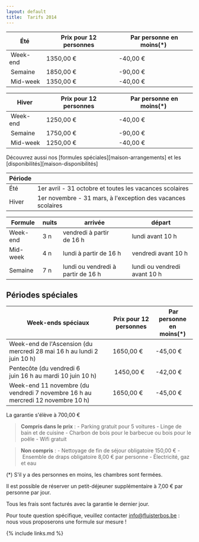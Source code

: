 ```yaml
---
layout: default
title:  Tarifs 2014
---
```


|  Été     | Prix pour 12 personnes | Par personne en moins(*)
|----------|------------------------|----------------------------
| Week-end | 1350,00&nbsp;€         | -40,00&nbsp;€
| Semaine  | 1850,00&nbsp;€         | -90,00&nbsp;€
| Mid-week | 1350,00&nbsp;€         | -40,00&nbsp;€

|  Hiver   | Prix pour 12 personnes | Par personne en moins(*)
|----------|------------------------|----------------------------
| Week-end | 1250,00&nbsp;€         | -40,00&nbsp;€
| Semaine  | 1750,00&nbsp;€         | -90,00&nbsp;€
| Mid-week | 1250,00&nbsp;€         | -40,00&nbsp;€

Découvrez aussi nos [formules spéciales][maison-arrangements] et les [disponibilités][maison-disponibilités]

|Période ||
|------- |-------------
|Été     |  1er avril - 31 octobre  et toutes les vacances scolaires            
|Hiver   |  1er novembre - 31 mars, à l'exception des vacances scolaires 

|Formule  | nuits   | arrivée                                      | départ
|---------|---------|----------------------------------------------|-----------------------------------
|Week-end | 3 n     | vendredi à partir de&nbsp;16&nbsp;h          | lundi avant&nbsp;10&nbsp;h
|Mid-week | 4 n     | lundi à partir de&nbsp;16&nbsp;h             | vendredi avant&nbsp;10&nbsp;h
|Semaine  | 7 n     | lundi ou vendredi à partir de&nbsp;16&nbsp;h | lundi ou vendredi avant&nbsp;10&nbsp;h


## Périodes spéciales

|  Week-ends spéciaux       | Prix pour 12 personnes                  | Par personne en moins(*)
|---------------------------|-----------------------------------------|-----------------------------------
| Week-end de l'Ascension (du mercredi 28 mai 16 h au lundi 2 juin 10 h)          | 1650,00&nbsp;€ | -45,00&nbsp;€ 
| Pentecôte (du vendredi 6 juin 16 h au mardi 10 juin 10 h)                       | 1450,00&nbsp;€ | -42,00&nbsp;€    
| Week-end 11 novembre (du vendredi 7 novembre 16 h au mercredi 12 novembre 10 h) | 1650,00&nbsp;€ | -45,00&nbsp;€   

La garantie s'élève à 700,00&nbsp;€

> **Compris dans le prix** : - Parking gratuit pour 5 voitures - Linge de bain et de cuisine - Charbon de bois pour le barbecue ou bois pour le poêle - Wifi gratuit

> **Non compris** : - Nettoyage de fin de séjour obligatoire 150,00&nbsp;€ - Ensemble de draps obligatoire 8,00&nbsp;€ par personne - Électricité, gaz et eau

(*) S'il y a des personnes en moins, les chambres sont fermées.

Il est possible de réserver un petit-déjeuner supplémentaire à 7,00&nbsp;€ par personne par jour.

Tous les frais sont facturés avec la garantie le dernier jour.

Pour toute question spécifique, veuillez contacter info@fluisterbos.be :  nous vous proposerons une formule sur mesure !


{% include links.md %}

